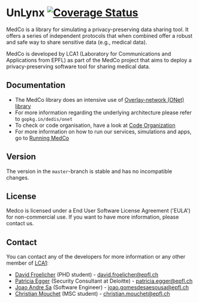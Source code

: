 # UnLynx [![Coverage Status](https://coveralls.io/repos/github/JoaoAndreSa/MedCo/badge.svg?branch=master)](https://coveralls.io/github/JoaoAndreSa/MedCo?branch=master)
MedCo is a library for simulating a privacy-preserving data sharing tool. It offers a series of independent protocols that when combined offer a robust and safe way to share sensitive data (e.g., medical data).  

MedCo is developed by LCA1 (Laboratory for Communications and Applications from EPFL) as part of the MedCo project that aims to deploy a privacy-preserving software tool for sharing medical data.  

## Documentation

* The MedCo library does an intensive use of [Overlay-network (ONet) library](https://github.com/dedis/onet)
* For more information regarding the underlying architecture please refer to `gopkg.in/dedis/onet`
* To check or code organisation, have a look at [Code Organization](https://github.com/JoaoAndreSa/MedCo/wiki/stuff)
* For more information on how to run our services, simulations and apps, go to [Running MedCo](https://github.com/dedis/cothority/wiki/Conode)

## Version

The version in the `master`-branch is stable and has no incompatible changes.

## License

Medco is licensed under a End User Software License Agreement ('EULA') for non-commercial use. If you want to have more information, please contact us.

## Contact
You can contact any of the developers for more information or any other member of [LCA1](http://lca.epfl.ch/people/lca1/):

* [David Froelicher](https://github.com/froelich) (PHD student) - david.froelicher@epfl.ch
* [Patricia Egger](https://github.com/pegger) (Security Consultant at Deloitte) - patricia.egger@epfl.ch
* [Joao Andre Sa](https://github.com/JoaoAndreSa) (Software Engineer) - joao.gomesdesaesousa@epfl.ch
* [Christian Mouchet](https://github.com/ChristianMct) (MSC student) - christian.mouchet@epfl.ch
